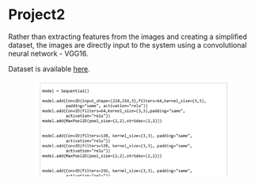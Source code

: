 # Project2

Rather than extracting features from the images and creating a simplified dataset, the images are directly input to the system using a convolutional neural network - VGG16.

Dataset is available [here](https://www.kaggle.com/datasets/tanlikesmath/diabetic-retinopathy-resized).

<div align="center">
  <img src="https://github.com/mariocuomo/progettoML/blob/main/imgs/project2.png" width="400">
</div>
